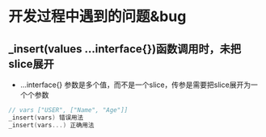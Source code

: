 # 开发过程中遇到的问题&bug
## _insert(values ...interface{})函数调用时，未把slice展开
- ...interface{} 参数是多个值，而不是一个slice，传参是需要把slice展开为一个个参数
```go
// vars ["USER", ["Name", "Age"]]
_insert(vars) 错误用法
_insert(vars...) 正确用法
```
